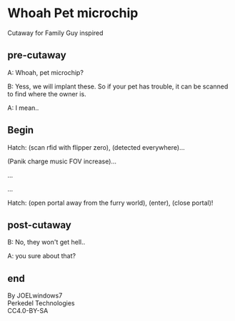 # Whoah Pet microchip

Cutaway for Family Guy inspired

## pre-cutaway

A: Whoah, pet microchip?

B: Yess, we will implant these. So if your pet has trouble, it can be scanned to find where the owner is.

A: I mean..

## Begin

Hatch: (scan rfid with flipper zero), (detected everywhere)...

(Panik charge music FOV increase)...

...

...

Hatch: (open portal away from the furry world), (enter), (close portal)!

## post-cutaway

B: No, they won't get hell..

A: you sure about that?

## end

By JOELwindows7  
Perkedel Technologies  
CC4.0-BY-SA